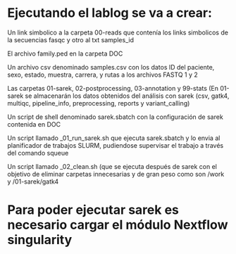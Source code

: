 # Ejecutando el lablog se va a crear:

Un link simbolico a la carpeta 00-reads que contenía los links simbolicos de la secuencias fasqc y otro al txt samples_id

El archivo family.ped en la carpeta DOC

Un archivo csv denominado samples.csv con los datos ID del paciente, sexo, estado, muestra, carrera, y rutas a los archivos FASTQ 1 y 2

Las carpetas 01-sarek, 02-postprocessing, 03-annotation y 99-stats
(En 01-sarek se almacenarán los datos obtenidos del análisis con sarek (csv, gatk4, multiqc, pipeline_info, preprocessing, reports y variant_calling)

Un script de shell denominado sarek.sbatch con la configuración de sarek contenida en DOC

Un script llamado _01_run_sarek.sh que ejecuta sarek.sbatch y lo envia al planificador de trabajos SLURM, pudiendose supervisar el trabajo a través del comando squeue

Un script llamado _02_clean.sh (que se ejecuta después de sarek con el objetivo de eliminar carpetas innecesarias y de gran peso como son /work y /01-sarek/gatk4

# Para poder ejecutar sarek es necesario cargar el módulo Nextflow singularity

